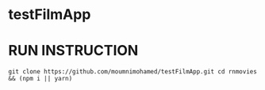 # testFilmApp
# RUN INSTRUCTION
`git clone https://github.com/moumnimohamed/testFilmApp.git
cd rnmovies && (npm i || yarn)`
